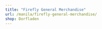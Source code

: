 ```yaml
---
title: "Firefly General Merchandise"
url: /manila/firefly-general-merchandise/
shop: Dorfladen
---
```

